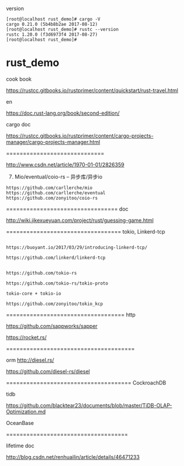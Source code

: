 version

```
[root@localhost rust_demo]# cargo -V
cargo 0.21.0 (5b4b8b2ae 2017-08-12)
[root@localhost rust_demo]# rustc --version
rustc 1.20.0 (f3d6973f4 2017-08-27)
[root@localhost rust_demo]# 
```

# rust_demo


cook book

https://rustcc.gitbooks.io/rustprimer/content/quickstart/rust-travel.html

en 

https://doc.rust-lang.org/book/second-edition/



cargo doc 

https://rustcc.gitbooks.io/rustprimer/content/cargo-projects-manager/cargo-projects-manager.html

=============================

http://www.csdn.net/article/1970-01-01/2826359

7. Mio/eventual/coio-rs – 异步库/异步io

```
https://github.com/carllerche/mio
https://github.com/carllerche/eventual
https://github.com/zonyitoo/coio-rs
```


=================================
doc 

http://wiki.jikexueyuan.com/project/rust/guessing-game.html



==================================
tokio, Linkerd-tcp
```

https://buoyant.io/2017/03/29/introducing-linkerd-tcp/

https://github.com/linkerd/linkerd-tcp


https://github.com/tokio-rs

https://github.com/tokio-rs/tokio-proto

tokio-core + tokio-io 

https://github.com/zonyitoo/tokio_kcp
```

===================================
http 

https://github.com/sappworks/sapper

https://rocket.rs/

======================================

orm 
http://diesel.rs/

https://github.com/diesel-rs/diesel

=====================================
CockroachDB

tidb

https://github.com/blacktear23/documents/blob/master/TiDB-OLAP-Optimization.md

OceanBase

====================================

lifetime doc 

http://blog.csdn.net/renhuailin/article/details/46471233

